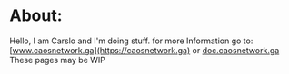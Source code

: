 # About:
Hello,
I am Carslo and I'm doing stuff.
for more Information go to: [www.caosnetwork.ga](https://caosnetwork.ga) or [doc.caosnetwork.ga](https://doc.caosnetwork.ga)
These pages may be WIP
